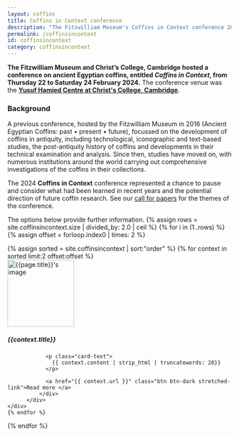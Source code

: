 ```yaml
---
layout: coffins
title: Coffins in Context conference
description: "The Fitzwilliam Museum's Coffins in Context conference 2024"
permalink: /coffinsincontext
id: coffinsincontext
category: coffinsincontext
---
```

**The Fitzwilliam Museum and Christ’s College, Cambridge hosted a conference on ancient Egyptian coffins, entitled _Coffins in Context_, from Thursday 22 to Saturday 24 February 2024.** The conference venue was the **[Yusuf Hamied Centre at Christ's College, Cambridge](https://www.christs.cam.ac.uk/facilities/yusuf-hamied)**.

### Background 
A previous conference, hosted by the Fitzwilliam Museum in 2016 (Ancient Egyptian Coffins: past • present • future), 
focussed on the development of coffins in antiquity, including technological, iconographic and text-based studies, the post-antiquity history of 
coffins and developments in their technical examination and analysis. Since then, studies have moved on, with numerous institutions around the 
world carrying out comprehensive investigations of the coffins in their collections. 

The 2024 **Coffins in Context** conference represented a chance to pause and consider what had been learned in recent years and the potential 
direction of future coffin research. 
See our [call for papers](https://egyptiancoffins.org/coffinsincontext/callforpapers/) for the themes of the conference.

The options below provide further information.
{% assign rows = site.coffinsincontext.size | divided_by: 2.0 | ceil %}
{% for i in (1..rows) %}
  {% assign offset = forloop.index0 | times: 2 %}
  <div class="row">
  {% assign sorted = site.coffinsincontext | sort:"order" %}
  {% for context in sorted limit:2 offset:offset %}
     <div class="col-md-6 mt-3">
          <div class="card h-100">
              <div class="card-body">
              <img class="align-self-center mr-3 rounded-circle float-right thumb-post" src="{{context.image}}"
                             alt="{{page.title}}'s image" height="150" width="150">
                <h5 class="card-title">{{context.title}}</h5>

                <p class="card-text">
                  {{ context.content | strip_html | truncatewords: 20}}
                </p>

                <a href="{{ context.url }}" class="btn btn-dark stretched-link">Read more </a>
              </div>
          </div>
    </div>
    {% endfor %}
  </div>
{% endfor %}
